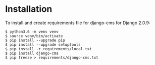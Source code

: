 # Installation

To install and create requirements file for django-cms for Django 2.0.9:

```
$ python3.6 -m venv venv
$ source venv/bin/activate
$ pip install --upgrade pip
$ pip install --upgrade setuptools
$ pip install -r requirements/local.txt
$ pip install django-cms
$ pip freeze > requirements/django-cms.txt
```

